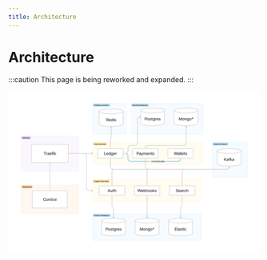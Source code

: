 ```yaml
---
title: Architecture
---
```

# Architecture

:::caution
This page is being reworked and expanded.
:::

![](../../../static/img/stack-architecture.png)
